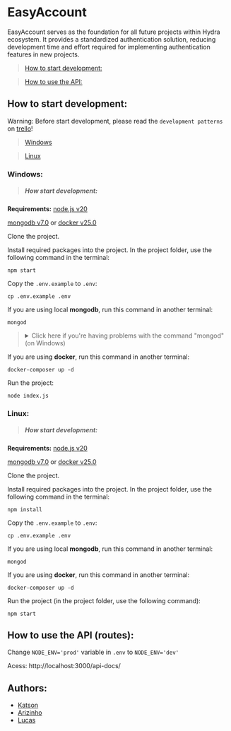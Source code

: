 # EasyAccount

EasyAccount serves as the foundation for all future projects within Hydra ecosystem. It provides a standardized authentication solution, reducing development time and effort required for implementing authentication features in new projects.

> [How to start development:](#dev)

> [How to use the API:](#routes)

<a name="dev"></a>
## How to start development:

Warning: Before start development, please read the `development patterns` on [trello](https://trello.com/b/R1QyP0ea/hydra)!

> [Windows](#windows)

> [Linux](#linux)


<a name="windows"></a>
### Windows:
> ##### How start development:
**Requirements:**
[node.js v20](https://nodejs.org/en/download/)

[mongodb v7.0](https://fastdl.mongodb.org/windows/mongodb-windows-x86_64-7.0.5-signed.msi)
or
[docker v25.0](https://www.docker.com/products/docker-desktop/)

Clone the project.

Install required packages into the project. In the project folder, use the following command in the terminal:

  ```
npm start
  ```

Copy the `.env.example` to `.env`:
  ```
cp .env.example .env
  ```
If you are using local **mongodb**, run this command in another terminal:
  ```
mongod
  ```

<blockquote> 
<details>
  <summary> Click here if you're having problems with the command "mongod" (on Windows)</summary>
  <blockquote> 
   
    Reinstall MongoDB as usual and wait until Compass appears. If it doesn't, uninstall and reinstall. 
    Copy the installation path; we'll need it.
    Open a command prompt (cmd.exe) as an administrator.
    Type: cd C:\
    Then: md "\data\db"
    After that: "C:\Program Files\MongoDB\Server\4.2\bin\mongod.exe" --dbpath="c:\data\db"
    Press "CTRL+C" and close cmd.exe.
    Copy the installation path up to the "bin" folder, for example: C:\Program Files\MongoDB\Server\YOUR_MONGODB_VERSION\bin
    Go to system properties and add to the system environment variables (search on Google) in "PATH":
    Double-click on PATH in "System Environment Variables".
    Click on "New"
    Paste the copied path and click OK.
 </blockquote>
</details>
</blockquote>

If you are using **docker**, run this command in another terminal:
  ```
docker-composer up -d
  ```

Run the project:

  ```
node index.js
  ```

<a name="linux"></a>
### Linux:
> #####  How start development:
**Requirements:**
[node.js v20](https://nodejs.org/en/download/)

[mongodb v7.0](https://fastdl.mongodb.org/windows/mongodb-windows-x86_64-7.0.5-signed.msi)
or
[docker v25.0](https://www.docker.com/products/docker-desktop/)

Clone the project.

Install required packages into the project. In the project folder, use the following command in the terminal:

  ```
npm install
  ```

Copy the `.env.example` to `.env`:
  ```
cp .env.example .env
  ```

If you are using local **mongodb**, run this command in another terminal:

  ```
mongod
  ```
If you are using **docker**, run this command in another terminal:
  ```
docker-composer up -d
  ```

Run the project (in the project folder, use the following command):

  ```
npm start
  ```

<a name="routes"></a>
## How to use the API (routes):

Change `NODE_ENV='prod'` variable in `.env` to  `NODE_ENV='dev'`

Acess: http://localhost:3000/api-docs/


## Authors:
- [Katson](https://github.com/katson1)
- [Arizinho](https://github.com/arimateia98)
- [Lucas](https://github.com/lucasjarrier)
